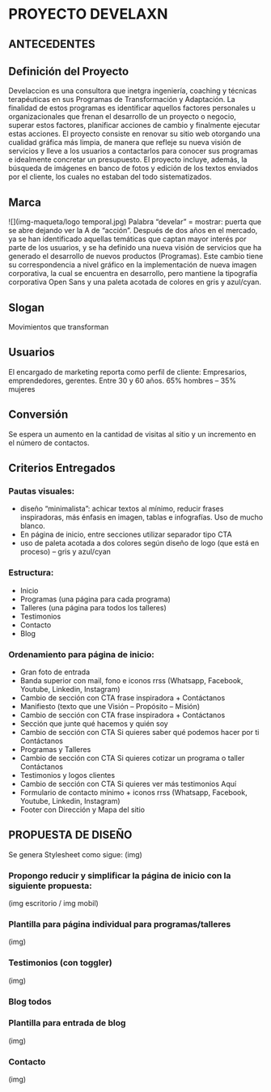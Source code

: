 # PROYECTO DEVELAXN

## ANTECEDENTES

## Definición del Proyecto
Develaccion es una consultora que inetgra ingeniería, coaching y técnicas terapéuticas en sus Programas de Transformación y Adaptación. La finalidad de estos programas es identificar aquellos factores personales u organizacionales que frenan el desarrollo de un proyecto o negocio, superar estos factores, planificar acciones de cambio y finalmente ejecutar estas acciones.
El proyecto consiste en renovar su sitio web otorgando una cualidad gráfica más limpia, de manera que refleje su nueva visión de servicios y lleve a los usuarios a contactarlos para conocer sus programas e idealmente concretar un presupuesto.
El proyecto incluye, además, la búsqueda de imágenes en banco de fotos y edición de los textos enviados por el cliente, los cuales no estaban del todo sistematizados.


## Marca
![](img-maqueta/logo temporal.jpg)
Palabra “develar” = mostrar: puerta que se abre dejando ver la A de “acción”.
Después de dos años en el mercado, ya se han identificado aquellas temáticas que captan mayor interés por parte de los usuarios, y se ha definido una nueva visión de servicios que ha generado el desarrollo de nuevos productos (Programas).
Este cambio tiene su correspondencia a nivel gráfico en la implementación de nueva imagen corporativa, la cual se encuentra en desarrollo, pero mantiene la tipografía corporativa Open Sans y una paleta acotada de colores en gris y azul/cyan.

## Slogan
Movimientos que transforman

## Usuarios
El encargado de marketing reporta como perfil de cliente:
  Empresarios, emprendedores, gerentes.
  Entre 30 y 60 años.
  65% hombres – 35% mujeres

## Conversión
Se espera un aumento en la cantidad de visitas al sitio y un incremento en el número de contactos.

## Criterios Entregados
  ### Pautas visuales:
  -	diseño “minimalista”: achicar textos al mínimo, reducir frases inspiradoras, más énfasis en imagen, tablas e infografías. Uso de mucho blanco.
  -	En página de inicio, entre secciones utilizar separador tipo CTA
  -	uso de paleta acotada a dos colores según diseño de logo (que está en proceso) – gris y azul/cyan

  ### Estructura:
  -	Inicio
  -	Programas (una página para cada programa)
  -	Talleres (una página para todos los talleres)
  -	Testimonios
  -	Contacto
  -	Blog

### Ordenamiento para página de inicio:
  -	Gran foto de entrada
  -	Banda superior con mail, fono e iconos rrss (Whatsapp, Facebook, Youtube, Linkedin, Instagram)
  -	Cambio de sección con CTA frase inspiradora + Contáctanos
  -	Manifiesto (texto que une Visión – Propósito – Misión)
  -	Cambio de sección con CTA frase inspiradora + Contáctanos
  -	Sección que junte qué hacemos y quién soy 
  -	Cambio de sección con CTA Si quieres saber qué podemos hacer por ti Contáctanos
  -	Programas y Talleres
  -	Cambio de sección con CTA Si quieres cotizar un programa o taller Contáctanos
  -	Testimonios y logos clientes
  -	Cambio de sección con CTA Si quieres ver más testimonios Aquí
  -	Formulario de contacto mínimo + iconos rrss (Whatsapp, Facebook, Youtube, Linkedin, Instagram)
  -	Footer con Dirección y Mapa del sitio

## PROPUESTA DE DISEÑO
Se genera Stylesheet como sigue:
(img)

### Propongo reducir y simplificar la página de inicio con la siguiente propuesta:
(img escritorio / img mobil)

### Plantilla para página individual para programas/talleres
(img)

### Testimonios (con toggler)
(img)

### Blog todos

### Plantilla para entrada de blog
(img)

### Contacto
(img)
